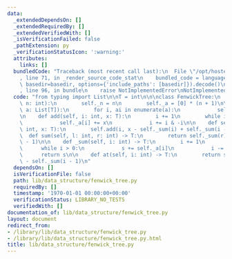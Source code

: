 ```yaml
---
data:
  _extendedDependsOn: []
  _extendedRequiredBy: []
  _extendedVerifiedWith: []
  _isVerificationFailed: false
  _pathExtension: py
  _verificationStatusIcon: ':warning:'
  attributes:
    links: []
  bundledCode: "Traceback (most recent call last):\n  File \"/opt/hostedtoolcache/Python/3.10.5/x64/lib/python3.10/site-packages/onlinejudge_verify/documentation/build.py\"\
    , line 71, in _render_source_code_stat\n    bundled_code = language.bundle(stat.path,\
    \ basedir=basedir, options={'include_paths': [basedir]}).decode()\n  File \"/opt/hostedtoolcache/Python/3.10.5/x64/lib/python3.10/site-packages/onlinejudge_verify/languages/python.py\"\
    , line 96, in bundle\n    raise NotImplementedError\nNotImplementedError\n"
  code: "from typing import List\n\nT = int\n\n\nclass FenwickTree:\n    def __init__(self,\
    \ n: int):\n        self._n = n\n        self._a = [0] * (n + 1)\n\n    def build(self,\
    \ a: List[T]):\n        for i, ai in enumerate(a):\n            self.add(i, ai)\n\
    \n    def add(self, i: int, x: T):\n        i += 1\n        while i <= self._n:\n\
    \            self._a[i] += x\n            i += i & -i\n\n    def set(self, i:\
    \ int, x: T):\n        self.add(i, x - self._sum(i) + self._sum(i - 1))\n\n  \
    \  def sum(self, l: int, r: int) -> T:\n        return self._sum(r) - self._sum(l\
    \ - 1)\n\n    def _sum(self, i: int) -> T:\n        i += 1\n        s = 0\n  \
    \      while i > 0:\n            s += self._a[i]\n            i -= i & -i\n  \
    \      return s\n\n    def at(self, i: int) -> T:\n        return self._sum(i)\
    \ - self._sum(i - 1)\n"
  dependsOn: []
  isVerificationFile: false
  path: lib/data_structure/fenwick_tree.py
  requiredBy: []
  timestamp: '1970-01-01 00:00:00+00:00'
  verificationStatus: LIBRARY_NO_TESTS
  verifiedWith: []
documentation_of: lib/data_structure/fenwick_tree.py
layout: document
redirect_from:
- /library/lib/data_structure/fenwick_tree.py
- /library/lib/data_structure/fenwick_tree.py.html
title: lib/data_structure/fenwick_tree.py
---
```

